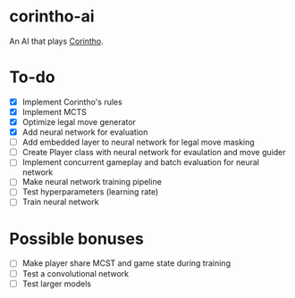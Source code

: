 # corintho-ai

An AI that plays [Corintho](http://www.di.fc.ul.pt/~jpn/gv/corintho.htm).

# To-do

- [x] Implement Corintho's rules
- [x] Implement MCTS
- [x] Optimize legal move generator
- [x] Add neural network for evaluation
- [ ] Add embedded layer to neural network for legal move masking
- [ ] Create Player class with neural network for evaulation and move guider
- [ ] Implement concurrent gameplay and batch evaluation for neural network
- [ ] Make neural network training pipeline
- [ ] Test hyperparameters (learning rate)
- [ ] Train neural network

# Possible bonuses

- [ ] Make player share MCST and game state during training
- [ ] Test a convolutional network
- [ ] Test larger models
